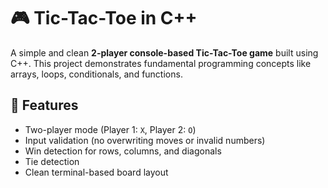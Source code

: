 # 🎮 Tic-Tac-Toe in C++

A simple and clean **2-player console-based Tic-Tac-Toe game** built using C++.
This project demonstrates fundamental programming concepts like arrays, loops, conditionals, and functions.

## 🧠 Features

- Two-player mode (Player 1: `X`, Player 2: `O`)
- Input validation (no overwriting moves or invalid numbers)
- Win detection for rows, columns, and diagonals
- Tie detection
- Clean terminal-based board layout
